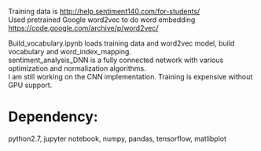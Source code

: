 Training data is http://help.sentiment140.com/for-students/  
Used pretrained Google word2vec to do word embedding https://code.google.com/archive/p/word2vec/

Build_vocabulary.ipynb loads training data and word2vec model, build vocabulary and word_index_mapping.  
sentiment_analysis_DNN is a fully connected network with various optimization and normalization algorithms.  
I am still working on the CNN implementation. Training is expensive without GPU support.

# Dependency:
python2.7, jupyter notebook, numpy, pandas, tensorflow, matlibplot

